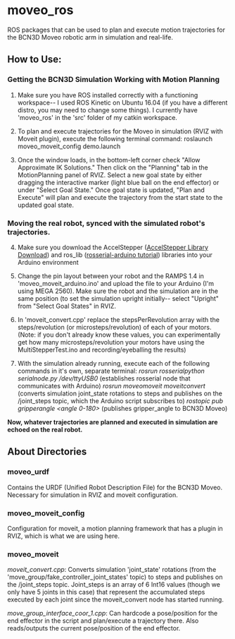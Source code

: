# moveo_ros
ROS packages that can be used to plan and execute motion trajectories for the BCN3D Moveo robotic arm in simulation and real-life.  

## How to Use:

### Getting the BCN3D Simulation Working with Motion Planning
1) Make sure you have ROS installed correctly with a functioning workspace-- I used ROS Kinetic on Ubuntu 16.04 (if you have a different distro, you may need to change some things).  I currently have 'moveo_ros' in the 'src' folder of my catkin workspace.

2) To plan and execute trajectories for the Moveo in simulation (RVIZ with Moveit plugin), execute the following terminal command: roslaunch moveo_moveit_config demo.launch

3) Once the window loads, in the bottom-left corner check "Allow Approximate IK Solutions."  Then click on the "Planning" tab in the MotionPlanning panel of RVIZ.  Select a new goal state by either dragging the interactive marker (light blue ball on the end effector) or under "Select Goal State."  Once goal state is updated, "Plan and Execute" will plan and execute the trajectory from the start state to the updated goal state.


### Moving the real robot, synced with the simulated robot's trajectories.
4) Make sure you download the AccelStepper ([AccelStepper Library Download](http://www.airspayce.com/mikem/arduino/AccelStepper/AccelStepper-1.57.zip)) and ros_lib ([rosserial-arduino tutorial](http://wiki.ros.org/rosserial_arduino/Tutorials/Arduino%20IDE%20Setup)) libraries into your Arduino environment 

5) Change the pin layout between your robot and the RAMPS 1.4 in 'moveo_moveit_arduino.ino' and upload the file to your Arduino (I'm using MEGA 2560).  Make sure the robot and the simulation are in the same position (to set the simulation upright initially-- select "Upright" from "Select Goal States" in RVIZ.

6) In 'moveit_convert.cpp' replace the stepsPerRevolution array with the steps/revolution (or microsteps/revolution) of each of your motors.  (Note: if you don't already know these values, you can experimentally get how many microsteps/revolution your motors have using the MultiStepperTest.ino and recording/eyeballing the results)

7) With the simulation already running, execute each of the following commands in it's own, separate terminal: 
_rosrun rosserialpython serialnode.py /dev/ttyUSB0_       (establishes rosserial node that communicates with Arduino)
_rosrun moveomoveit moveitconvert_                        (converts simulation joint_state rotations to steps and publishes on the /joint_steps topic, which the Arduino script subscribes to)
_rostopic pub gripperangle <angle 0-180>_                 (publishes gripper_angle to BCN3D Moveo)

**Now, whatever trajectories are planned and executed in simulation are echoed on the real robot.**


## About Directories
### moveo_urdf
Contains the URDF (Unified Robot Description File) for the BCN3D Moveo. Necessary for simulation in RVIZ and moveit configuration.

### moveo_moveit_config
Configuration for moveit, a motion planning framework that has a plugin in RVIZ, which is what we are using here.

### moveo_moveit
_moveit_convert.cpp_: Converts simulation 'joint\_state' rotations (from the 'move\_group/fake\_controller\_joint\_states' topic) to steps and publishes on the /joint\_steps topic.  Joint\_steps is an array of 6 Int16 values (though we only have 5 joints in this case) that represent the accumulated steps executed by each joint since the moveit\_convert node has started running. 

_move_group_interface_coor_1.cpp_: Can hardcode a pose/position for the end effector in the script and plan/execute a trajectory there.  Also reads/outputs the current pose/position of the end effector.
